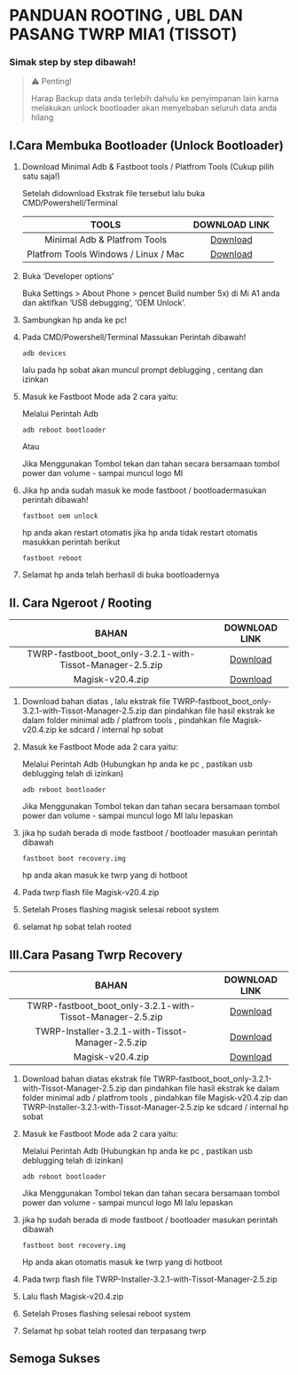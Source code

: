 # PANDUAN ROOTING , UBL DAN PASANG TWRP MIA1 (TISSOT)

### Simak step by step dibawah!

> ⚠️ Penting!
>
> Harap Backup data anda terlebih dahulu ke penyimpanan lain karna melakukan unlock bootloader akan menyebaban seluruh data anda hilang

## **I.Cara Membuka Bootloader (Unlock Bootloader)**



1. Download Minimal Adb & Fastboot tools / Platfrom Tools (Cukup pilih satu saja!)

   Setelah didownload  Ekstrak file tersebut lalu buka CMD/Powershell/Terminal

   |                TOOLS                 |                        DOWNLOAD LINK                         |
   | :----------------------------------: | :----------------------------------------------------------: |
   |     Minimal Adb & Platfrom Tools     | [Download](https://forum.xda-developers.com/showthread.php?t=2588979&page=169) |
   | Platfrom Tools Windows / Linux / Mac | [Download](https://developer.android.com/studio/releases/platform-tools?hl=id) |
   
2. Buka ‘Developer options’ 

   Buka Settings >  About Phone > pencet Build number 5x) di Mi A1 anda dan aktifkan ‘USB  debugging’, ‘OEM Unlock’.

   

3. Sambungkan hp anda ke pc!

4. Pada CMD/Powershell/Terminal Massukan Perintah dibawah!

   ```
   adb devices
   ```

   lalu pada hp sobat akan muncul prompt deblugging , centang dan izinkan

5. Masuk ke Fastboot Mode ada 2 cara yaitu:

   Melalui Perintah Adb

   ```
   adb reboot bootloader
   ```

   Atau

   Jika Menggunakan Tombol tekan dan tahan secara bersamaan  tombol power dan volume -  sampai muncul logo MI

6. Jika hp anda sudah masuk ke mode fastboot / bootloadermasukan perintah dibawah!

   ```
   fastboot oem unlock
   ```

   hp anda akan restart otomatis jika hp anda tidak restart otomatis masukkan perintah berikut

   ```
   fastboot reboot
   ```


7. Selamat hp anda telah berhasil di buka bootloadernya



## II. Cara Ngeroot / Rooting



|                           BAHAN                           |                        DOWNLOAD LINK                         |
| :-------------------------------------------------------: | :----------------------------------------------------------: |
| TWRP-fastboot_boot_only-3.2.1-with-Tissot-Manager-2.5.zip | [Download](https://github.com/CosmicDan-Android/android_device_xiaomi_tissot/releases/download/2.5/TWRP-fastboot_boot_only-3.2.1-with-Tissot-Manager-2.5.zip) |
|                     Magisk-v20.4.zip                      | [Download](https://github.com/topjohnwu/Magisk/releases/download/v20.4/Magisk-v20.4.zip) |

1. Download bahan diatas , lalu ekstrak  file TWRP-fastboot_boot_only-3.2.1-with-Tissot-Manager-2.5.zip  dan pindahkan file hasil ekstrak ke dalam folder minimal adb / platfrom tools , pindahkan file Magisk-v20.4.zip ke sdcard / internal hp sobat

2. Masuk ke Fastboot Mode ada 2 cara yaitu:

   Melalui Perintah Adb (Hubungkan hp anda ke pc , pastikan usb deblugging telah di izinkan)

   ```
   adb reboot bootloader
   ```
   Jika Menggunakan Tombol tekan dan tahan secara bersamaan  tombol power dan volume -  sampai 		muncul logo MI lalu lepaskan

3. jika hp sudah berada di mode fastboot / bootloader masukan perintah dibawah
   ```
   fastboot boot recovery.img
   ```
   hp anda akan masuk ke twrp yang di hotboot
   
4. Pada twrp  flash file Magisk-v20.4.zip

5. Setelah Proses flashing  magisk selesai reboot system

6. selamat hp sobat telah rooted

   

## III.Cara Pasang Twrp Recovery



|                           BAHAN                           |                        DOWNLOAD LINK                         |
| :-------------------------------------------------------: | :----------------------------------------------------------: |
| TWRP-fastboot_boot_only-3.2.1-with-Tissot-Manager-2.5.zip | [Download](https://github.com/CosmicDan-Android/android_device_xiaomi_tissot/releases/download/2.5/TWRP-fastboot_boot_only-3.2.1-with-Tissot-Manager-2.5.zip) |
|     TWRP-Installer-3.2.1-with-Tissot-Manager-2.5.zip      | [Download](https://github.com/CosmicDan-Android/android_device_xiaomi_tissot/releases/download/2.5/TWRP-Installer-3.2.1-with-Tissot-Manager-2.5.zip) |
|                     Magisk-v20.4.zip                      | [Download](https://github.com/topjohnwu/Magisk/releases/download/v20.4/Magisk-v20.4.zip) |


1. Download bahan diatas ekstrak  file TWRP-fastboot_boot_only-3.2.1-with-Tissot-Manager-2.5.zip dan pindahkan file hasil ekstrak ke dalam folder minimal adb / platfrom tools , pindahkan file Magisk-v20.4.zip dan TWRP-Installer-3.2.1-with-Tissot-Manager-2.5.zip ke sdcard / internal hp sobat

2. Masuk ke Fastboot Mode ada 2 cara yaitu:

   Melalui Perintah Adb (Hubungkan hp anda ke pc , pastikan usb deblugging telah di izinkan)

   ```
   adb reboot bootloader
   ```

   Jika Menggunakan Tombol tekan dan tahan secara bersamaan  tombol power dan volume -  sampai muncul logo MI lalu lepaskan

   

4. jika hp sudah berada di mode fastboot / bootloader masukan perintah dibawah

   ```
   fastboot boot recovery.img
   ```

   Hp anda akan otomatis masuk ke twrp yang di hotboot

11. Pada twrp  flash file  TWRP-Installer-3.2.1-with-Tissot-Manager-2.5.zip

12. Lalu flash Magisk-v20.4.zip

13. Setelah Proses flashing   selesai reboot system

14. Selamat hp sobat telah rooted dan terpasang twrp




## Semoga Sukses

